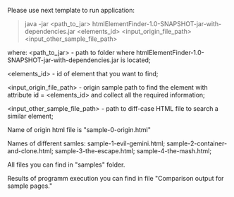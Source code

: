 Please use next template to run application:
> java -jar <path_to_jar> htmlElementFinder-1.0-SNAPSHOT-jar-with-dependencies.jar <elements_id> <input_origin_file_path> <input_other_sample_file_path> 

 where:
<path_to_jar> - path to folder where htmlElementFinder-1.0-SNAPSHOT-jar-with-dependencies.jar is located;
 
<elements_id> - id of element that you want to find;
 
<input_origin_file_path> - origin sample path to find the element with attribute id = <elements_id>   and collect all the required information;
 
<input_other_sample_file_path> - path to diff-case HTML file to search a similar element;

Name of origin html file is "sample-0-origin.html"

Names of different samles:
sample-1-evil-gemini.html;
sample-2-container-and-clone.html;
sample-3-the-escape.html;
sample-4-the-mash.html;

All files you can find in "samples" folder.

Results of programm execution you can find in file "Comparison output for sample pages."
